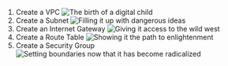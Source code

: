 1. Create a VPC
![The birth of a digital child](/images/Project2_VPC.png)
2. Create a Subnet
![Filling it up with dangerous ideas](/images/Project2_SUBNET.png)
3. Create an Internet Gateway
![Giving it access to the wild west](/images/Project2_GW.png)
4. Create a Route Table
![Showing it the path to enlightenment](/images/Project2_ROUTETABLE.png)
5. Create a Security Group
![Setting boundaries now that it has become radicalized](/images/Project2_SG.png)
